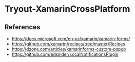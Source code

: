 # Tryout-XamarinCrossPlatform
## References
* https://docs.microsoft.com/en-us/xamarin/xamarin-forms/
* https://github.com/xamarin/recipes/tree/master/Recipes
* https://dzone.com/articles/xamarinforms-custom-popup
* https://github.com/edsnider/LocalNotificationsPlugin
